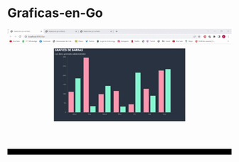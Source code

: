 # Graficas-en-Go
![Alt Text](https://github.com/1uisMoreno/Graficas-en-Go/blob/master/img/Graficas.gif)

